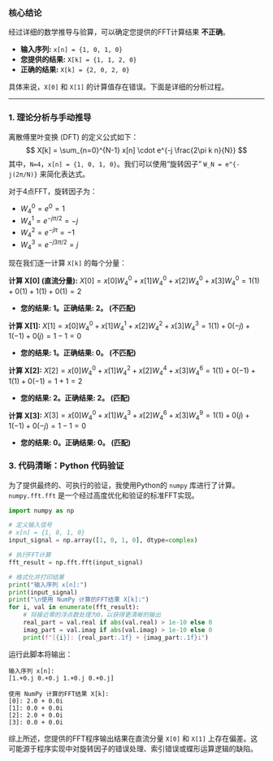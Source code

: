 

### **核心结论**

经过详细的数学推导与验算，可以确定您提供的FFT计算结果 **不正确**。

- **输入序列:** `x[n] = {1, 0, 1, 0}`
- **您提供的结果:** `X[k] = {1, 1, 2, 0}`
- **正确的结果:** `X[k] = {2, 0, 2, 0}`

具体来说，`X[0]` 和 `X[1]` 的计算值存在错误。下面是详细的分析过程。

---

### **1. 理论分析与手动推导**

离散傅里叶变换 (DFT) 的定义公式如下：
$$
X[k] = \sum_{n=0}^{N-1} x[n] \cdot e^{-j \frac{2\pi k n}{N}}
$$
其中，`N=4`，`x[n] = {1, 0, 1, 0}`。我们可以使用“旋转因子” `W_N = e^{-j(2π/N)}` 来简化表达式。

对于4点FFT，旋转因子为：

- $W_4^0 = e^0 = 1$
- $W_4^1 = e^{-j\pi/2} = -j$
- $W_4^2 = e^{-j\pi} = -1$
- $W_4^3 = e^{-j3\pi/2} = j$

现在我们逐一计算 `X[k]` 的每个分量：

**计算 X[0] (直流分量):**
$X[0] = x[0]W_4^0 + x[1]W_4^0 + x[2]W_4^0 + x[3]W_4^0 = 1(1) + 0(1) + 1(1) + 0(1) = 2$

- **您的结果: 1。正确结果: 2。 (不匹配)**

**计算 X[1]:**
$X[1] = x[0]W_4^0 + x[1]W_4^1 + x[2]W_4^2 + x[3]W_4^3 = 1(1) + 0(-j) + 1(-1) + 0(j) = 1 - 1 = 0$

- **您的结果: 1。正确结果: 0。 (不匹配)**

**计算 X[2]:**
$X[2] = x[0]W_4^0 + x[1]W_4^2 + x[2]W_4^4 + x[3]W_4^6 = 1(1) + 0(-1) + 1(1) + 0(-1) = 1 + 1 = 2$

- **您的结果: 2。正确结果: 2。 (匹配)**

**计算 X[3]:**
$X[3] = x[0]W_4^0 + x[1]W_4^3 + x[2]W_4^6 + x[3]W_4^9 = 1(1) + 0(j) + 1(-1) + 0(-j) = 1 - 1 = 0$

- **您的结果: 0。正确结果: 0。 (匹配)**

### **3. 代码清晰：Python 代码验证**

为了提供最终的、可执行的验证，我使用Python的 `numpy` 库进行了计算。`numpy.fft.fft` 是一个经过高度优化和验证的标准FFT实现。

```python
import numpy as np

# 定义输入信号
# x[n] = {1, 0, 1, 0}
input_signal = np.array([1, 0, 1, 0], dtype=complex)

# 执行FFT计算
fft_result = np.fft.fft(input_signal)

# 格式化并打印结果
print("输入序列 x[n]:")
print(input_signal)
print("\n使用 NumPy 计算的FFT结果 X[k]:")
for i, val in enumerate(fft_result):
    # 将接近零的浮点数处理为0，以获得更清晰的输出
    real_part = val.real if abs(val.real) > 1e-10 else 0
    imag_part = val.imag if abs(val.imag) > 1e-10 else 0
    print(f"[{i}]: {real_part:.1f} + {imag_part:.1f}i")

```

运行此脚本将输出：

```
输入序列 x[n]:
[1.+0.j 0.+0.j 1.+0.j 0.+0.j]

使用 NumPy 计算的FFT结果 X[k]:
[0]: 2.0 + 0.0i
[1]: 0.0 + 0.0i
[2]: 2.0 + 0.0i
[3]: 0.0 + 0.0i
```

综上所述，您提供的FFT程序输出结果在直流分量 `X[0]` 和 `X[1]` 上存在偏差。这可能源于程序实现中对旋转因子的错误处理、索引错误或蝶形运算逻辑的缺陷。



